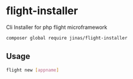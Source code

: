 # flight-installer
Cli Installer for php flight microframework

```bash
composer global require jinas/flight-installer
```

## Usage

```bash
flight new [appname]
```
